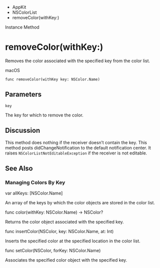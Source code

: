 

- AppKit
- NSColorList
-  removeColor(withKey:) 

Instance Method

# removeColor(withKey:)

Removes the color associated with the specified key from the color list.

macOS

``` source
func removeColor(withKey key: NSColor.Name)
```

## Parameters 

`key`  

The key for which to remove the color.

## Discussion

This method does nothing if the receiver doesn’t contain the key. This method posts didChangeNotification to the default notification center. It raises `NSColorListNotEditableException` if the receiver is not editable.

## See Also

### Managing Colors By Key

var allKeys: [NSColor.Name]

An array of the keys by which the color objects are stored in the color list.

func color(withKey: NSColor.Name) -> NSColor?

Returns the color object associated with the specified key.

func insertColor(NSColor, key: NSColor.Name, at: Int)

Inserts the specified color at the specified location in the color list.

func setColor(NSColor, forKey: NSColor.Name)

Associates the specified color object with the specified key.

